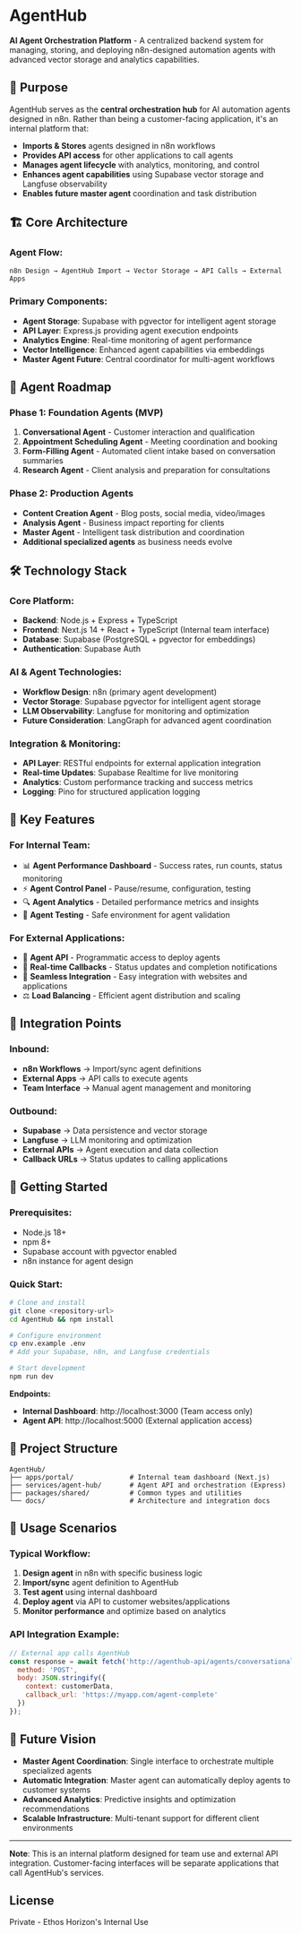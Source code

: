 # AgentHub

**AI Agent Orchestration Platform** - A centralized backend system for managing, storing, and deploying n8n-designed automation agents with advanced vector storage and analytics capabilities.

## 🎯 Purpose

AgentHub serves as the **central orchestration hub** for AI automation agents designed in n8n. Rather than being a customer-facing application, it's an internal platform that:

- **Imports & Stores** agents designed in n8n workflows
- **Provides API access** for other applications to call agents
- **Manages agent lifecycle** with analytics, monitoring, and control
- **Enhances agent capabilities** using Supabase vector storage and Langfuse observability
- **Enables future master agent** coordination and task distribution

## 🏗️ Core Architecture

### **Agent Flow:**
```
n8n Design → AgentHub Import → Vector Storage → API Calls → External Apps
```

### **Primary Components:**
- **Agent Storage**: Supabase with pgvector for intelligent agent storage
- **API Layer**: Express.js providing agent execution endpoints  
- **Analytics Engine**: Real-time monitoring of agent performance
- **Vector Intelligence**: Enhanced agent capabilities via embeddings
- **Master Agent Future**: Central coordinator for multi-agent workflows

## 🤖 Agent Roadmap

### **Phase 1: Foundation Agents (MVP)**
1. **Conversational Agent** - Customer interaction and qualification
2. **Appointment Scheduling Agent** - Meeting coordination and booking
3. **Form-Filling Agent** - Automated client intake based on conversation summaries
4. **Research Agent** - Client analysis and preparation for consultations

### **Phase 2: Production Agents**
- **Content Creation Agent** - Blog posts, social media, video/images
- **Analysis Agent** - Business impact reporting for clients
- **Master Agent** - Intelligent task distribution and coordination
- **Additional specialized agents** as business needs evolve

## 🛠️ Technology Stack

### **Core Platform:**
- **Backend**: Node.js + Express + TypeScript
- **Frontend**: Next.js 14 + React + TypeScript (Internal team interface)
- **Database**: Supabase (PostgreSQL + pgvector for embeddings)
- **Authentication**: Supabase Auth

### **AI & Agent Technologies:**
- **Workflow Design**: n8n (primary agent development)
- **Vector Storage**: Supabase pgvector for intelligent agent storage
- **LLM Observability**: Langfuse for monitoring and optimization
- **Future Consideration**: LangGraph for advanced agent coordination

### **Integration & Monitoring:**
- **API Layer**: RESTful endpoints for external application integration
- **Real-time Updates**: Supabase Realtime for live monitoring
- **Analytics**: Custom performance tracking and success metrics
- **Logging**: Pino for structured application logging

## 🎯 Key Features

### **For Internal Team:**
- 📊 **Agent Performance Dashboard** - Success rates, run counts, status monitoring
- ⚡ **Agent Control Panel** - Pause/resume, configuration, testing
- 🔍 **Agent Analytics** - Detailed performance metrics and insights
- 🧪 **Agent Testing** - Safe environment for agent validation

### **For External Applications:**
- 🚀 **Agent API** - Programmatic access to deploy agents
- 📡 **Real-time Callbacks** - Status updates and completion notifications
- 🔗 **Seamless Integration** - Easy integration with websites and applications
- ⚖️ **Load Balancing** - Efficient agent distribution and scaling

## 🔄 Integration Points

### **Inbound:**
- **n8n Workflows** → Import/sync agent definitions
- **External Apps** → API calls to execute agents
- **Team Interface** → Manual agent management and monitoring

### **Outbound:**
- **Supabase** → Data persistence and vector storage
- **Langfuse** → LLM monitoring and optimization
- **External APIs** → Agent execution and data collection
- **Callback URLs** → Status updates to calling applications

## 🚀 Getting Started

### **Prerequisites:**
- Node.js 18+
- npm 8+
- Supabase account with pgvector enabled
- n8n instance for agent design

### **Quick Start:**
```bash
# Clone and install
git clone <repository-url>
cd AgentHub && npm install

# Configure environment
cp env.example .env
# Add your Supabase, n8n, and Langfuse credentials

# Start development
npm run dev
```

**Endpoints:**
- **Internal Dashboard**: http://localhost:3000 (Team access only)
- **Agent API**: http://localhost:5000 (External application access)

## 📁 Project Structure

```
AgentHub/
├── apps/portal/              # Internal team dashboard (Next.js)
├── services/agent-hub/       # Agent API and orchestration (Express)
├── packages/shared/          # Common types and utilities
└── docs/                     # Architecture and integration docs
```

## 🎯 Usage Scenarios

### **Typical Workflow:**
1. **Design agent** in n8n with specific business logic
2. **Import/sync** agent definition to AgentHub
3. **Test agent** using internal dashboard
4. **Deploy agent** via API to customer websites/applications
5. **Monitor performance** and optimize based on analytics

### **API Integration Example:**
```javascript
// External app calls AgentHub
const response = await fetch('http://agenthub-api/agents/conversational/run', {
  method: 'POST',
  body: JSON.stringify({ 
    context: customerData,
    callback_url: 'https://myapp.com/agent-complete'
  })
});
```

## 🔮 Future Vision

- **Master Agent Coordination**: Single interface to orchestrate multiple specialized agents
- **Automatic Integration**: Master agent can automatically deploy agents to customer systems
- **Advanced Analytics**: Predictive insights and optimization recommendations
- **Scalable Infrastructure**: Multi-tenant support for different client environments

---

**Note**: This is an internal platform designed for team use and external API integration. Customer-facing interfaces will be separate applications that call AgentHub's services.

## License

Private - Ethos Horizon's Internal Use